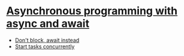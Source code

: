 # [Asynchronous programming with async and await](https://learn.microsoft.com/en-us/dotnet/csharp/asynchronous-programming/)
* [Don't block, await instead](https://learn.microsoft.com/en-us/dotnet/csharp/asynchronous-programming/#dont-block-await-instead)
* [Start tasks concurrently](https://learn.microsoft.com/en-us/dotnet/csharp/asynchronous-programming/#start-tasks-concurrently)